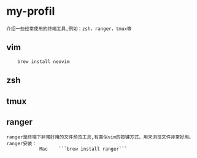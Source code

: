 # my-profil
    介绍一些经常使用的终端工具,例如：zsh，ranger，tmux等

## vim
        brew install neovim

## zsh

## tmux

## ranger
    
    ranger是终端下非常好用的文件预览工具,有类似vim的按键方式，用来浏览文件非常好用。
    ranger安装：
                Mac    ```brew install ranger```
